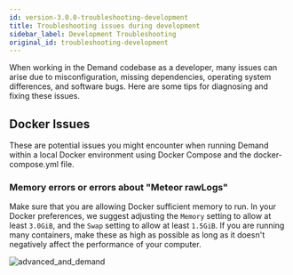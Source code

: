 ```yaml
---
id: version-3.0.0-troubleshooting-development
title: Troubleshooting issues during development
sidebar_label: Development Troubleshooting
original_id: troubleshooting-development
---
```


When working in the Demand codebase as a developer, many issues can arise due to misconfiguration, missing dependencies, operating system differences, and software bugs. Here are some tips for diagnosing and fixing these issues.

## Docker Issues

These are potential issues you might encounter when running Demand within a local Docker environment using Docker Compose and the docker-compose.yml file.

### Memory errors or errors about "Meteor rawLogs"

Make sure that you are allowing Docker sufficient memory to run. In your Docker preferences, we suggest adjusting the `Memory` setting to allow at least `3.0GiB`, and the `Swap` setting to allow at least `1.5GiB`. If you are running many containers, make these as high as possible as long as it doesn't negatively affect the performance of your computer.

![advanced_and_demand](https://user-images.githubusercontent.com/4482263/41941033-a31bc834-794f-11e8-8638-934220650730.png)
